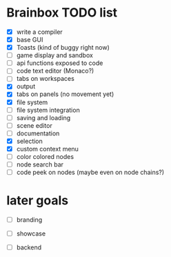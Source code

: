 # Brainbox TODO list
  - [x] write a compiler
  - [x] base GUI
  - [x] Toasts (kind of buggy right now)
  - [ ] game display and sandbox
  - [ ] api functions exposed to code
  - [ ] code text editor (Monaco?)
  - [ ] tabs on workspaces
  - [x] output
  - [x] tabs on panels (no movement yet)
  - [x] file system
  - [ ] file system integration
  - [ ] saving and loading
  - [ ] scene editor
  - [ ] documentation
  - [x] selection
  - [x] custom context menu
  - [ ] color colored nodes
  - [ ] node search bar
  - [ ] code peek on nodes (maybe even on node chains?)

# later goals
  - [ ] branding
  - [ ] showcase
  - [ ] backend

